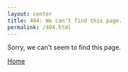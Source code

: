 ```yaml
---
layout: center
title: 404: We can't find this page.
permalink: /404.html
---
```


Sorry, we can't seem to find this page.

<div class="mt3">
  <a href="https://analyst.uk" class="button button-blue button-big">Home</a>
</div>
